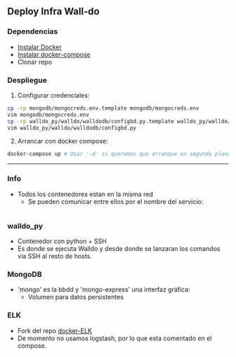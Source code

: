 ## Deploy Infra Wall-do
### Dependencias
- [Instalar Docker](https://docs.docker.com/install/)
- [Instalar docker-compose](https://docs.docker.com/compose/install/#install-compose)
- Clonar repo

### Despliegue
1. Configurar credenciales:
```bash
cp -rp mongodb/mongocreds.env.template mongodb/mongocreds.env
vim mongodb/mongocreds.env
cp -rp walldo_py/walldo/walldodb/configbd.py.template walldo_py/walldo/walldodb/configbd.py
vim walldo_py/walldo/walldodb/configbd.py
```

2. Arrancar con docker compose:
```bash
docker-compose up # Usar '-d' si queremos que arranque en segundo plano 
```


----

### Info
- Todos los contenedores estan en la misma red
  - Se pueden comunicar entre ellos por el nombre del servicio:
  ```bash

  ```


### walldo_py
- Contenedor con python + SSH
- Es donde se ejecuta Walldo y desde donde se lanzaran los comandos via SSH al resto de hosts.


### MongoDB
- 'mongo' es la bbdd y 'mongo-express' una interfaz gráfica:
  - Volumen para datos persistentes
  
### ELK
- Fork del repo [docker-ELK](https://github.com/deviantony/docker-elk)
- De momento no usamos logstash, por lo que esta comentado en el compose.

